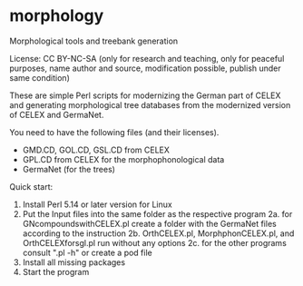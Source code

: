 # morphology
Morphological tools and treebank generation

License: CC BY-NC-SA (only for research and teaching, only for peaceful purposes, name author and source, 
modification possible, publish under same condition)

These are simple Perl scripts for modernizing the German part of CELEX 
and generating morphological tree databases from the modernized version of CELEX
and GermaNet.

You need to have the following files (and their licenses). 
- GMD.CD, GOL.CD, GSL.CD from CELEX
- GPL.CD from CELEX for the morphophonological data
- GermaNet (for the trees)
                                                             
 Quick start:                                              
                                                             
 1. Install Perl 5.14 or later version for Linux                                
 2. Put the Input files into the same folder as the respective program
 2a. for GNcompoundswithCELEX.pl create a folder with the GermaNet files according to the instruction
 2b. OrthCELEX.pl, MorphphonCELEX.pl, and OrthCELEXforsgl.pl run without any options
 2c. for the other programs consult "<programname>.pl -h" or create a pod file
 3. Install all missing packages                           
 4. Start the program      
                                                             
